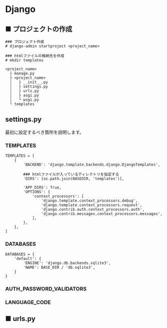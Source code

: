 # Django
## ■ プロジェクトの作成
```
### プロジェクト作成
# django-admin startproject <project_name>
```
```
### htmlファイルの格納先を作成
# mkdir templates
```
```
<project_name>
  ├ manage.py
  ├ <project_name>
  │   ├ __init__.py
  │   ├ settings.py
  │   ├ urls.py
  │   ├ asgi.py
  │   └ wsgi.py
  └ templates
```
## settings.py
最初に設定するべき箇所を説明します。
### TEMPLATES
```
TEMPLATES = [
    {
        'BACKEND': 'django.template.backends.django.DjangoTemplates',
        
        ### htmlファイルが入っているディレクトリを指定する
        'DIRS': [os.path.join(BASEDIR, 'templates')],
        
        'APP_DIRS': True,
        'OPTIONS': {
            'context_processors': [
                'django.template.context_processors.debug',
                'django.template.context_processors.request',
                'django.contrib.auth.context_processors.auth',
                'django.contrib.messages.context_processors.messages',
            ],
        },
    },
]
```
### DATABASES
```
DATABASES = {
    'default': {
        'ENGINE': 'django.db.backends.sqlite3',
        'NAME': BASE_DIR / 'db.sqlite3',
    }
}
```
### AUTH_PASSWORD_VALIDATORS
### LANGUAGE_CODE
## ■ urls.py
